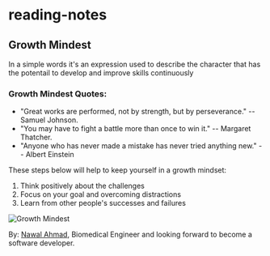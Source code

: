 # reading-notes


## Growth Mindest
In a simple words it's an expression used to describe the character that has the potentail to develop and improve skills continuously

### Growth Mindest Quotes:
* "Great works are performed, not by strength, but by perseverance." -- Samuel Johnson.
* "You may have to fight a battle more than once to win it." -- Margaret Thatcher.
* "Anyone who has never made a mistake has never tried anything new." -- Albert Einstein

These steps below will help to keep yourself in a growth mindset:
1. Think positively about the challenges
2. Focus on your goal and overcoming distractions
3. Learn from other people's successes and failures

![Growth Mindest](https://images-na.ssl-images-amazon.com/images/I/71uyWFRtsoL._AC_SL1500_.jpg)

By:
 [Nawal Ahmad](https://github.com/nawal-ahmad), Biomedical Engineer and looking forward to become a software developer.

